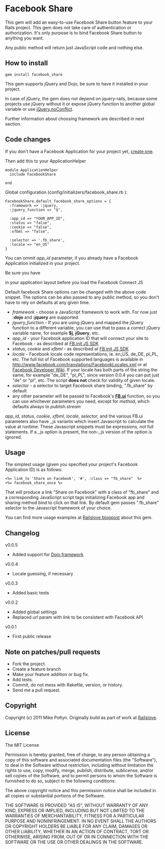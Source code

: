 # Facebook Share

This gem will add an easy-to-use Facebook Share button feature to your Rails project. This gem does not take care of authentication or authorization. It's only purpose is to bind Facebook Share button to anything you want.

Any public method will return just JavaScript code and nothing else.

## How to install

    gem install facebook_share

This gem supports jQuery and Dojo, be sure to have it installed in your project.

In case of jQuery, the gem does not depend on jquery-rails, because some projects use jQuery without it or expose jQuery function to another global variable or use [jQuery.noConflict](http://api.jquery.com/jQuery.noConflict).

Further information about choosing framework are described in next section.

## Code changes

If you don't have a Facebook Application for your project yet, [create one](http://www.facebook.com/developers/createapp.php).

Then add this to your ApplicationHelper

    module ApplicationHelper
      include FacebookShare
      
    end

Global configuration (config/initializers/facebook_share.rb ): 

    FacebookShare.default_facebook_share_options = {
      :framework => :jquery,
      :jquery_function => "$",

      :app_id => "YOUR_APP_ID",
      :status => "false",
      :cookie => "false",
      :xfbml => "false",

      :selector => '.fb_share',
      :locale => "en_US"
    }

You can ommit *app_id* parameter, if you already have a Facebook Application initialized in your project.

Be sure you have <div id="fb-root"></div> in your application layout before you load the Facebook Connect JS

Default facebook Share options can be changed with the above code snippet. The options can be also passed to any public method, so you don't have to rely on defaults at any given time.

* *framework* - choose a JavaScript framework to work with. For now just **:dojo** and **:jquery** are supported.
* *jquery_function* - If you are using jQuery and mapped the jQuery function to a different variable, you can use that to pass a correct jQuery variable name, for example **$j**, **jQuery**, etc.
* *app_id* - your Facebook application ID that will connect your site to Facebook - as described at [FB.init JS SDK](http://developers.facebook.com/docs/reference/javascript/fb.init/)
* *status*, *cookie* and *xfbml* - as described at [FB.init JS SDK](http://developers.facebook.com/docs/reference/javascript/fb.init/)
* *locale* - Facebook locale code representations, ie. en_US, de_DE, pl_PL, etc. The full list of Facebook supported languages is available in http://www.facebook.com/translations/FacebookLocales.xml or at [Facebook Developer Wiki](http://fbdevwiki.com/wiki/Locales). If your locale has both parts of the string the same, for example "de_DE", "pl_PL", since version 0.0.4 you can put just "de" or "pl", etc. The script **does not** check for validity of given locale.
* *selector* - a selector to target Facebook share binding, ".fb_share" by default
* any other parameter will be passed to Facebook's **[FB.ui](http://developers.facebook.com/docs/reference/javascript/fb.ui/)** function, so you can use whichever parameters you need, except for *method*, which defaults always to *publish.stream*

*app_id*, *status*, *cookie*, *xfbml*, *locale*, *selector*, and the various FB.ui parameters also have \_js variants which insert Javascript to calculate the value at runtime.  These Javascript snippets must be expressions, not full statements.  If a \_js option is present, the non-\_js version of the option is ignored.

## Usage

The simplest usage (given you specified your project's Facebook Application ID) is as follows:

    <%= link_to 'Share on Facebook', '#', :class => "fb_share"  %>
    <%= facebook_share_once %>

That will produce a link "Share on Facebook" with a class of "fb_share" and a corresponding JavaScript script tags initializing Facebook app and sharing method bind to click on that link. By default gem passes ".fb_share" selector to the Javascript framework of your choice.

You can find more usage examples at [Railslove blogpost](http://railslove.com/weblog/2011/02/22/introducing-simple-facebook-share-gem/) about this gem.

## Changelog

v0.0.5

* Added support for [Dojo framework](http://dojotoolkit.org/)

v0.0.4

* Locale guessing, if necessary

v0.0.3

* Added basic tests

v0.0.2

* Added global settings
* Replaced *url* param with *link* to be consistent with Facebook API

v0.0.1

* First public release

## Note on patches/pull requests

* Fork the project.
* Create a feature branch
* Make your feature addition or bug fix.
* Add tests.
* Commit, do not mess with Rakefile, version, or history.
* Send me a pull request.

## Copyright

Copyright (c) 2011 Mike Połtyn. Originally build as part of work at [Railslove](http://railslove.com).

## License

The MIT License

Permission is hereby granted, free of charge, to any person obtaining a copy
of this software and associated documentation files (the "Software"), to deal
in the Software without restriction, including without limitation the rights
to use, copy, modify, merge, publish, distribute, sublicense, and/or sell
copies of the Software, and to permit persons to whom the Software is
furnished to do so, subject to the following conditions:

The above copyright notice and this permission notice shall be included in
all copies or substantial portions of the Software.

THE SOFTWARE IS PROVIDED "AS IS", WITHOUT WARRANTY OF ANY KIND, EXPRESS OR
IMPLIED, INCLUDING BUT NOT LIMITED TO THE WARRANTIES OF MERCHANTABILITY,
FITNESS FOR A PARTICULAR PURPOSE AND NONINFRINGEMENT. IN NO EVENT SHALL THE
AUTHORS OR COPYRIGHT HOLDERS BE LIABLE FOR ANY CLAIM, DAMAGES OR OTHER
LIABILITY, WHETHER IN AN ACTION OF CONTRACT, TORT OR OTHERWISE, ARISING FROM,
OUT OF OR IN CONNECTION WITH THE SOFTWARE OR THE USE OR OTHER DEALINGS IN
THE SOFTWARE.
